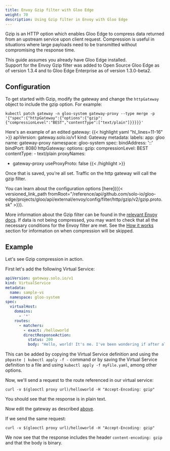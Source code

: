 ```yaml
---
title: Envoy Gzip filter with Gloo Edge
weight: 70
description: Using Gzip filter in Envoy with Gloo Edge
---
```


Gzip is an HTTP option which enables Gloo Edge to compress data returned from an upstream service upon client request.
Compression is useful in situations where large payloads need to be transmitted without compromising the response time.

This guide assumes you already have Gloo Edge installed.  
Support for the Envoy Gzip filter was added to Open Source Gloo Edge as of version 1.3.4 and to Gloo Edge Enterprise as of version 1.3.0-beta2.


## Configuration

To get started with Gzip, modify the gateway and change the `httpGateway` object to include the gzip option. For example:
```shell
kubectl patch gateway -n gloo-system gateway-proxy --type merge -p '{"spec":{"httpGateway":{"options":{"gzip":{"compressionLevel":"BEST","contentType":["text/plain"]}}}}}'
```

Here's an example of an edited gateway:
{{< highlight yaml "hl_lines=11-16" >}}
apiVersion: gateway.solo.io/v1
kind: Gateway
metadata:
  labels:
    app: gloo
  name: gateway-proxy
  namespace: gloo-system
spec:
  bindAddress: '::'
  bindPort: 8080
  httpGateway:
    options:
      gzip:
        compressionLevel: BEST
        contentType:
        - text/plain
  proxyNames:
  - gateway-proxy
  useProxyProto: false
{{< /highlight >}}

Once that is saved, you're all set. Traffic on the http gateway will call the gzip filter.

You can learn about the configuration options [here]({{< versioned_link_path fromRoot="/reference/api/github.com/solo-io/gloo-edge/projects/gloo/api/external/envoy/config/filter/http/gzip/v2/gzip.proto.sk" >}}).

More information about the Gzip filter can be found in the [relevant Envoy docs](https://www.envoyproxy.io/docs/envoy/latest/configuration/http/http_filters/gzip_filter). If data is not being compressed, you may want to check that all the necessary conditions for the Envoy filter are met.
See the [How it works](https://www.envoyproxy.io/docs/envoy/latest/configuration/http/http_filters/gzip_filter#how-it-works)
section for information on when compression will be skipped.

## Example

Let's see Gzip compression in action.

First let's add the following Virtual Service:
```yaml
apiVersion: gateway.solo.io/v1
kind: VirtualService
metadata:
  name: sample-vs
  namespace: gloo-system
spec:
  virtualHost:
    domains:
      - '*'
    routes:
      - matchers:
        - exact: /helloworld
        directResponseAction:
          status: 200
          body: "Hello, world! It's me. I've been wondering if after all these years you'd like to meet."
```

This can be added by copying the Virtual Service definition and using the `pbpaste | kubectl apply -f -` command
or by saving the Virtual Service definition to a file and using `kubectl apply -f myFile.yaml`, among other options.

Now, we'll send a request to the route referenced in our virtual service:
```shell
curl -v $(glooctl proxy url)/helloworld -H "Accept-Encoding: gzip"
```
You should see that the response is in plain text.

Now edit the gateway as described [above](#configuration).

If we send the same request:
```shell
curl -v $(glooctl proxy url)/helloworld -H "Accept-Encoding: gzip"
```
We now see that the response includes the header `content-encoding: gzip` and that the body is binary.
